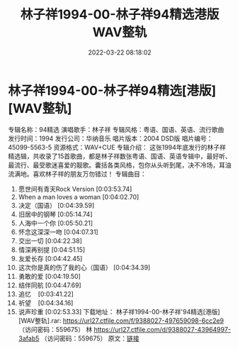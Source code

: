 ﻿---
title: 林子祥1994-00-林子祥94精选港版WAV整轨
date: 2022-03-22 08:18:02
categories: WAV车载音乐、镜像
tags: 华语中文
---
# 林子祥1994-00-林子祥94精选[港版][WAV整轨]

专辑名称：94精选
演唱歌手：林子祥
专辑风格：粤语、国语、英语、流行歌曲
发行时间：1994
发行公司：华纳音乐
唱片版本：2004 DSD版
唱片编号：45099-5563-5
资源格式：WAV+CUE
专辑介绍：
这张1994年底发行的林子祥精选辑，共收录了15首歌曲，都是林子祥数张粤语、国语、英语专辑中，最好听、最流行、最受歌迷喜爱的靓歌。囊括各类风格，包你从头听到尾，决不冷场，耳油流满地。喜欢林子祥的朋友万勿错过！
专辑曲目：
01. 愿世间有青天Rock Version
[0:03:53.74]
02. When a man loves a woman
[0:04:02.70]
03. 决定（国语）
[0:04:39.59]
04. 旧居中的钢琴
[0:05:14.74]
05. 人海中一个你
[0:05:50.21]
06. 怀念这深深一吻
[0:04:07.31]
07. 交出一切
[0:04:22.38]
08. 情深再别提
[0:04:51.15]
09. 友爱长存
[0:04:42.45]
10. 这次你是真的伤了我的心（国语）
[0:04:34.39]
11. 勇敢的爱
[0:04:19.50]
12. 结伴同航
[0:04:47.69]
13. 追忆    [0:03:41.22]
14. 祈望    [0:04:34.16]
15. 说声珍重
[0:02:53.33]
下载地址：
林子祥1994-00-林子祥'94精选[港版][WAV整轨].rar: https://url27.ctfile.com/f/9388027-497659098-6cc2e9
（访问密码：559675）
林
https://url27.ctfile.com/d/9388027-43964997-3afab5
（访问密码：559675）
原文：[链接](https://blog.sina.com.cn/s/blog_1647c7e7601030wb4.html)